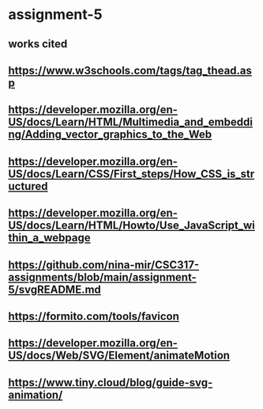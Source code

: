 # assignment-5
## works cited
## https://www.w3schools.com/tags/tag_thead.asp
## https://developer.mozilla.org/en-US/docs/Learn/HTML/Multimedia_and_embedding/Adding_vector_graphics_to_the_Web
## https://developer.mozilla.org/en-US/docs/Learn/CSS/First_steps/How_CSS_is_structured
## https://developer.mozilla.org/en-US/docs/Learn/HTML/Howto/Use_JavaScript_within_a_webpage
## https://github.com/nina-mir/CSC317-assignments/blob/main/assignment-5/svgREADME.md
## https://formito.com/tools/favicon
## https://developer.mozilla.org/en-US/docs/Web/SVG/Element/animateMotion
## https://www.tiny.cloud/blog/guide-svg-animation/
